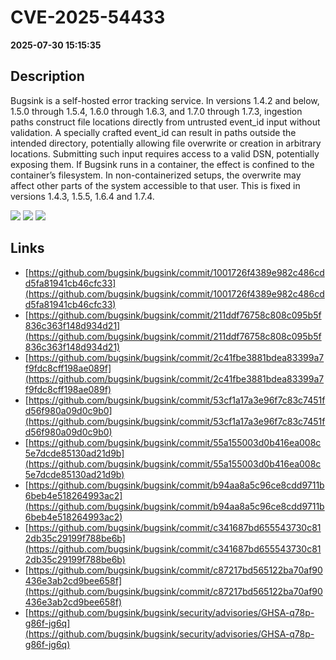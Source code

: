 # CVE-2025-54433

**2025-07-30 15:15:35**

## Description
Bugsink is a self-hosted error tracking service. In versions 1.4.2 and below, 1.5.0 through 1.5.4, 1.6.0 through 1.6.3, and 1.7.0 through 1.7.3,  ingestion paths construct file locations directly from untrusted event_id input without validation. A specially crafted event_id can result in paths outside the intended directory, potentially allowing file overwrite or creation in arbitrary locations. Submitting such input requires access to a valid DSN, potentially exposing them. If Bugsink runs in a container, the effect is confined to the container’s filesystem. In non-containerized setups, the overwrite may affect other parts of the system accessible to that user. This is fixed in versions 1.4.3, 1.5.5, 1.6.4 and 1.7.4.

![](https://img.shields.io/static/v1?label=Score&message=7.2&color=red)
![](https://img.shields.io/static/v1?label=Severity&message=HIGH&color=red)
![](https://img.shields.io/static/v1?label=CWE&message=Traversal&color=green)

## Links
- [https://github.com/bugsink/bugsink/commit/1001726f4389e982c486cdd5fa81941cb46cfc33](https://github.com/bugsink/bugsink/commit/1001726f4389e982c486cdd5fa81941cb46cfc33)
- [https://github.com/bugsink/bugsink/commit/211ddf76758c808c095b5f836c363f148d934d21](https://github.com/bugsink/bugsink/commit/211ddf76758c808c095b5f836c363f148d934d21)
- [https://github.com/bugsink/bugsink/commit/2c41fbe3881bdea83399a7f9fdc8cff198ae089f](https://github.com/bugsink/bugsink/commit/2c41fbe3881bdea83399a7f9fdc8cff198ae089f)
- [https://github.com/bugsink/bugsink/commit/53cf1a17a3e96f7c83c7451fd56f980a09d0c9b0](https://github.com/bugsink/bugsink/commit/53cf1a17a3e96f7c83c7451fd56f980a09d0c9b0)
- [https://github.com/bugsink/bugsink/commit/55a155003d0b416ea008c5e7dcde85130ad21d9b](https://github.com/bugsink/bugsink/commit/55a155003d0b416ea008c5e7dcde85130ad21d9b)
- [https://github.com/bugsink/bugsink/commit/b94aa8a5c96ce8cdd9711b6beb4e518264993ac2](https://github.com/bugsink/bugsink/commit/b94aa8a5c96ce8cdd9711b6beb4e518264993ac2)
- [https://github.com/bugsink/bugsink/commit/c341687bd655543730c812db35c29199f788be6b](https://github.com/bugsink/bugsink/commit/c341687bd655543730c812db35c29199f788be6b)
- [https://github.com/bugsink/bugsink/commit/c87217bd565122ba70af90436e3ab2cd9bee658f](https://github.com/bugsink/bugsink/commit/c87217bd565122ba70af90436e3ab2cd9bee658f)
- [https://github.com/bugsink/bugsink/security/advisories/GHSA-q78p-g86f-jg6q](https://github.com/bugsink/bugsink/security/advisories/GHSA-q78p-g86f-jg6q)
